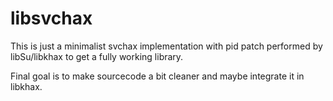 # libsvchax

This is just a minimalist svchax implementation with pid patch performed by libSu/libkhax to get a fully working library.

Final goal is to make sourcecode a bit cleaner and maybe integrate it in libkhax.